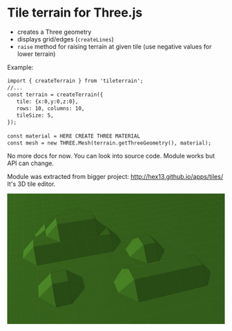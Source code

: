 # Tile terrain for Three.js

- creates a Three geometry  
- displays grid/edges (`createLines`)
- `raise` method for raising terrain at given tile (use negative values for lower terrain)

Example:
```
import { createTerrain } from 'tileterrain';
//...
const terrain = createTerrain({
   tile: {x:0,y:0,z:0},
   rows: 10, columns: 10,
   tileSize: 5,
});

const material = HERE CREATE THREE MATERIAL
const mesh = new THREE.Mesh(terrain.getThreeGeometry(), material);

```
No more docs for now. You can look into source code. Module works but API can change.

Module was extracted from bigger project: http://hex13.github.io/apps/tiles/ It's 3D tile editor.

![Screenshot](screenshot1.jpg)